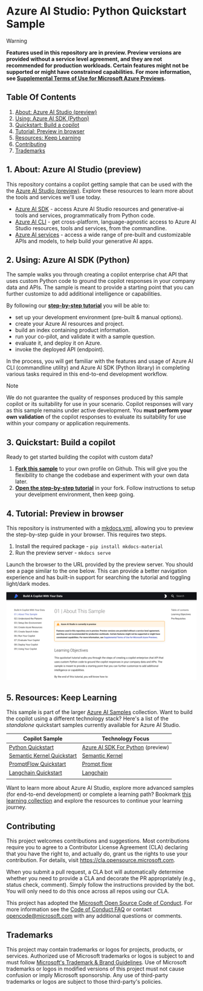 # Azure AI Studio: Python Quickstart Sample 

> [!WARNING]  
> **Features used in this repository are in preview. Preview versions are provided without a service level agreement, and they are not recommended for production workloads. Certain features might not be supported or might have constrained capabilities. For more information, see [Supplemental Terms of Use for Microsoft Azure Previews](https://azure.microsoft.com/en-us/support/legal/preview-supplemental-terms/).**

## Table Of Contents

1. [About: Azure AI Studio (preview)](#1-about-azure-ai-studio-preview) 
1. [Using: Azure AI SDK (Python)](#2-using-azure-ai-sdk-python)
1. [Quickstart: Build a copilot](#3-quickstart-build-a-copilot)
1. [Tutorial: Preview in browser](#4-tutorial-preview-in-browser)
1. [Resources: Keep Learning](#5-resources-keep-learning)
1. [Contributing](#6-contributing)  
1. [Trademarks](#7-trademarks)  

## 1. About: Azure AI Studio (preview)

This repository contains a copilot getting sample that can be used with the the [Azure AI Studio (preview)](https://learn.microsoft.com/azure/ai-studio). Explore these resources to learn more about the tools and services we'll use today.

* [Azure AI SDK](https://learn.microsoft.com/azure/ai-studio/how-to/sdk-install) - access Azure AI Studio resources and generative-ai tools and services,  programmatically from Python code.
* [Azure AI CLI](https://learn.microsoft.com/azure/ai-studio/how-to/cli-install) -  get cross-platform, language-agnostic access to Azure AI Studio resources, tools and services, from the commandline.
* [Azure AI services](https://learn.microsoft.com/azure/ai-services/what-are-ai-services) - access a wide range of pre-built and customizable APIs and models, to help build your generative AI apps.

## 2. Using: Azure AI SDK (Python) 

The sample walks you through creating a copilot enterprise chat API that uses custom Python code to ground the copilot responses in your company data and APIs. The sample is meant to provide a starting point that you can further customize to add additional intelligence or capabilities. 

By following our [**step-by-step tutorial**](docs/start.md) you will be able to: 
 - set up your development environment (pre-built & manual options).
 - create your Azure AI resources and project.
 - build an index containing product information. 
 - run your co-pilot, and validate it with a sample question.
 - evaluate it, and deploy it on Azure.
 - invoke the deployed API (endpoint).

In the process, you will get familiar with the features and usage of Azure AI CLI (commandline utility) and Azure AI SDK (Python library) in completing various tasks required in this end-to-end development workflow.

> [!NOTE]  
> We do not guarantee the quality of responses produced by this sample copilot or its suitability for use in your scenario. Copilot responses will vary as this sample remains under active development. You **must perform your own validation** of the copilot responses to evaluate its suitability for use within your company or application requirements.

## 3. Quickstart: Build a copilot

Ready to get started building the copilot with custom data? 

1. [**Fork this sample**](https://github.com/Azure-Samples/aistudio-python-quickstart-sample/fork) to your own profile on Github. This will give you the flexibility to change the codebase and experiment with your own data later.
1. [**Open the step-by-step tutorial**](docs/start.md) in your fork. Follow instructions to setup your develpment environment, then keep going.


## 4. Tutorial: Preview in browser

This repository is instrumented with a [mkdocs.yml](mkdocs.yml), allowing you to preview the step-by-step guide in your browser. This requires two steps.

1. Install the required package - ```pip install mkdocs-material```
1. Run the preview server - ```mkdocs serve```

Launch the browser to the URL provided by the preview server. You should see a page similar to the one below. This can provide a better navigation experience and has built-in support for searching the tutorial and toggling light/dark modes.

![Docs Preview](./docs/img/docs-preview.png)


## 5. Resources: Keep Learning

This sample is part of the larger [Azure AI Samples](https://github.com/azure-samples/azureai-samples) collection. Want to build the copilot using a different technology stack? Here's a list of the _standalone_ quickstart samples currently available for Azure AI Studio.

| Copilot Sample | Technology Focus|
|--------|-------------|
| [Python Quickstart](https://github.com/Azure-Samples/aistudio-python-quickstart-sample) |[Azure AI SDK For Python](https://learn.microsoft.com/python/api/overview/azure/ai?view=azure-python-preview) (preview) |
| [Semantic Kernel Quickstart](https://github.com/Azure-Samples/aistudio-python-semantickernel-sample) |  [Semantic Kernel](https://learn.microsoft.com/semantic-kernel/overview/)  |
| [PromptFlow Quickstart](https://github.com/Azure-Samples/aistudio-python-promptflow-sample) | [Prompt flow](https://microsoft.github.io/promptflow/index.html)  |
| [Langchain Quickstart](https://github.com/Azure-Samples/aistudio-python-langchain-sample)| [Langchain](https://www.langchain.com/)  |
| | |

Want to learn more about Azure AI Studio, explore more advanced samples (for end-to-end development) or complete a learning path? Bookmark [this learning collection](https://aka.ms/ai-studio/collection) and explore the resources to continue your learning journey.


## Contributing

This project welcomes contributions and suggestions.  Most contributions require you to agree to a
Contributor License Agreement (CLA) declaring that you have the right to, and actually do, grant us
the rights to use your contribution. For details, visit https://cla.opensource.microsoft.com.

When you submit a pull request, a CLA bot will automatically determine whether you need to provide
a CLA and decorate the PR appropriately (e.g., status check, comment). Simply follow the instructions
provided by the bot. You will only need to do this once across all repos using our CLA.

This project has adopted the [Microsoft Open Source Code of Conduct](https://opensource.microsoft.com/codeofconduct/).
For more information see the [Code of Conduct FAQ](https://opensource.microsoft.com/codeofconduct/faq/) or
contact [opencode@microsoft.com](mailto:opencode@microsoft.com) with any additional questions or comments.


## Trademarks

This project may contain trademarks or logos for projects, products, or services. Authorized use of Microsoft 
trademarks or logos is subject to and must follow 
[Microsoft's Trademark & Brand Guidelines](https://www.microsoft.com/en-us/legal/intellectualproperty/trademarks/usage/general).
Use of Microsoft trademarks or logos in modified versions of this project must not cause confusion or imply Microsoft sponsorship.
Any use of third-party trademarks or logos are subject to those third-party's policies.

